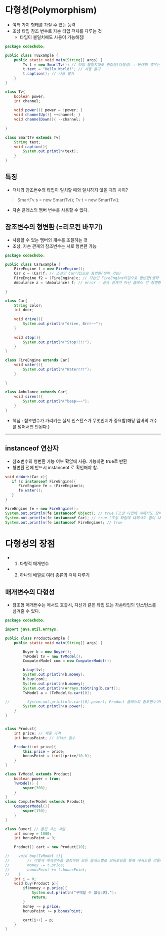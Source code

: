 # 다형성(Polymorphism)
- 여러 가지 형태를 가질 수 있는 능력
- 조상 타입 참조 변수로 자손 타입 객체를 다루는 것
   - 타입이 불일치해도 사용이 가능해짐!
```java
package codechobo;

public class TvExample {
    public static void main(String[] args) {
        Tv t = new SmartTv(); // 타입 불일치해도 괜찮음(다형성) : 반대의 경우는 허용이 안됨
        t.text = "Hello World!"; // 사용 불가
        t.caption(); // 사용 불가                
    }
}

class Tv{
    boolean power;
    int channel;
    
    void power(){ power = !power; }
    void channelUp(){ ++channel; }
    void channelDown(){ --channel; }
    
}

class SmartTv extends Tv{
    String text;
    void caption(){
        System.out.println(text);
    }
}
```

## 특징
- 객체와 참조변수의 타입이 일치할 때와 일치하지 않을 때의 차이?
> SmartTv s = new SmartTv();
> Tv t = new SmartTv(); 
- 자손 클래스의 멤버 변수를 사용할 수 없다.


## 참조변수의 형변환 (=리모컨 바꾸기)
- 사용할 수 있는 멤버의 개수를 조절하는 것
- 조상, 자손 관계의 참조변수는 서로 형변환 가능
```java
package codechobo;

public class CarExample {
    FireEngine f = new FireEngine();
    Car c = (Car)f; // 조상인 Car타입으로 형변환(생략 가능)
    FireEngine f2 = (FireEngine)c; // 자손인 FireEngine타입으로 형변환(생략 불가)
    Ambulance a = (Ambulance) f; // error : 상속 관계가 아닌 클래스 간 형변환 불가
    
}

class Car{
    String color;
    int door;
    
    void drive(){
        System.out.println("drive, Brrr~~");
    }
    
    void stop(){
        System.out.println("Stop!!!!");
    }
}

class FireEngine extends Car{
    void water(){
        System.out.println("Waterrr!");
    }
    
}

class Ambulance extends Car{
    void siren(){
        System.out.println("beep~~~");
    }
}
```

- 핵심 :  참조변수가 가리키는 실제 인스턴스가 무엇인지가 중요함(해당 멤버의 개수를 넘어서면 안된다.)

---
## instanceof 연산자
- 참조변수의 형변환 가능 여부 확읺에 사용. 가능하면 true로 반환
- 형변환 전에 반드시 instanceof 로 확인해야 함.

```java
void doWork(Car c){
   if (c instanceof FireEngine){
      FireEngine fe = (FireEngine)c;
      fe.water();
   }
}

FireEngine fe = new FireEngine();
System.out.println(fe instanceof Object); // true (조상 타입에 대해서도 참이 나옴)
System.out.println(fe instanceof Car); // true (조상 타입에 대해서도 참이 나옴)
System.out.println(fe instanceof FireEngine); // true
```

# 다형성의 장점
- 1. 다형적 매개변수
- 2. 하나의 배열로 여러 종류의 객체 다루기

## 매개변수의 다형성   
- 참조형 매개변수는 메서드 호출시, 자신과 같은 타입 또는 자손타입의 인스턴스를 넘겨줄 수 있다.
```java
package codechobo;

import java.util.Arrays;

public class ProductExample {
    public static void main(String[] args) {

        Buyer b = new Buyer();
        TvModel tv = new TvModel();
        ComputerModel com = new ComputerModel();

        b.buy(tv);
        System.out.println(b.money);
        b.buy(com);
        System.out.println(b.money);
        System.out.println(Arrays.toString(b.cart));
        TvModel a = (TvModel)b.cart[0];

//        System.out.println(b.cart[0].power); Product 클래스의 참조변수이므로 형변환이 필요함.
        System.out.println(a.power);
    }
}


class Product{
    int price; // 제품 가격
    int bonusPoint; // 보너스 점수

    Product(int price){
        this.price = price;
        bonusPoint = (int)(price/10.0);
    }
}

class TvModel extends Product{
    boolean power = true;
    TvModel() {
        super(300);
    }
}
class ComputerModel extends Product{
    ComputerModel(){
        super(150);
    }
}

class Buyer{ // 물건 사는 사람
    int money = 1000;
    int bonusPoint = 0;

    Product[] cart = new Product[10];

//    void buy(TvModel t){
//        // 이렇게 매개변수를 설정하면 모든 클래스별로 오버로딩을 통해 메서드를 만들어야 한다.
//        money -= t.price;
//        bonusPoint += t.bonusPoint;
//    }
    int i = 0;
    void buy(Product p){
        if(money < p.price){
            System.out.println("구매할 수 없습니다.");
            return;
        }
        money -= p.price;
        bonusPoint += p.bonusPoint;

        cart[i++] = p;
    }
}

```